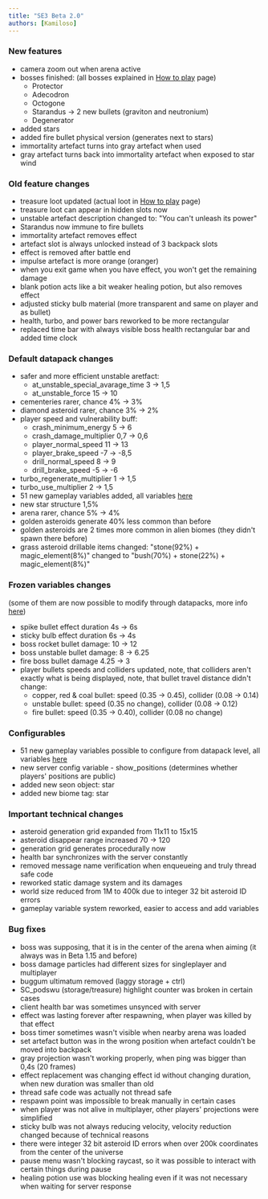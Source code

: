 ```yaml
---
title: "SE3 Beta 2.0"
authors: [Kamiloso]
---
```


### New features

- camera zoom out when arena active
- bosses finished: (all bosses explained in [How to play](./../../../about) page)
  - Protector
  - Adecodron
  - Octogone
  - Starandus -> 2 new bullets (graviton and neutronium)
  - Degenerator
- added stars
- added fire bullet physical version (generates next to stars)
- immortality artefact turns into gray artefact when used
- gray artefact turns back into immortality artefact when exposed to star wind

### Old feature changes

- treasure loot updated (actual loot in [How to play](./../../../about) page)
- treasure loot can appear in hidden slots now
- unstable artefact description changed to: "You can't unleash its power"
- Starandus now immune to fire bullets
- immortality artefact removes effect
- artefact slot is always unlocked instead of 3 backpack slots
- effect is removed after battle end
- impulse artefact is more orange (oranger)
- when you exit game when you have effect, you won't get the remaining damage
- blank potion acts like a bit weaker healing potion, but also removes effect
- adjusted sticky bulb material (more transparent and same on player and as bullet)
- health, turbo, and power bars reworked to be more rectangular
- replaced time bar with always visible boss health rectangular bar and added time clock

### Default datapack changes

- safer and more efficient unstable aretfact:
  - at_unstable_special_avarage_time 3 -> 1,5
  - at_unstable_force 15 -> 10
- cementeries rarer, chance 4% -> 3%
- diamond asteroid rarer, chance 3% -> 2%
- player speed and vulnerability buff:
  - crash_minimum_energy 5 -> 6
  - crash_damage_multiplier 0,7 -> 0,6
  - player_normal_speed 11 -> 13
  - player_brake_speed -7 -> -8,5
  - drill_normal_speed 8 -> 9
  - drill_brake_speed -5 -> -6
- turbo_regenerate_multiplier 1 -> 1,5
- turbo_use_multiplier 2 -> 1,5
- 51 new gameplay variables added, all variables [here](./../../../docs/Beta-2.0/SE3Documentation/DatapackInfo/Gameplay)
- new star structure 1,5%
- arena rarer, chance 5% -> 4%
- golden asteroids generate 40% less common than before
- golden asteroids are 2 times more common in alien biomes (they didn't spawn there before)
- grass asteroid drillable items changed: "stone(92%) + magic_element(8%)" changed to "bush(70%) + stone(22%) + magic_element(8%)"

### Frozen variables changes
(some of them are now possible to modify through datapacks, more info [here](./../../../docs/Beta-2.0/SE3Documentation/DatapackInfo/Gameplay))

- spike bullet effect duration 4s -> 6s
- sticky bulb effect duration 6s -> 4s
- boss rocket bullet damage: 10 -> 12
- boss unstable bullet damage: 8 -> 6.25
- fire boss bullet damage 4.25 -> 3
- player bullets speeds and colliders updated, note, that colliders aren't exactly what is being displayed, note, that bullet travel distance didn't change:
  - copper, red & coal bullet: speed (0.35 -> 0.45), collider (0.08 -> 0.14)
  - unstable bullet: speed (0.35 no change), collider (0.08 -> 0.12)
  - fire bullet: speed (0.35 -> 0.40), collider (0.08 no change)

### Configurables

- 51 new gameplay variables possible to configure from datapack level, all variables [here](./../../../docs/Beta-2.0/SE3Documentation/DatapackInfo/Gameplay)
- new server config variable - show_positions (determines whether players' positions are public)
- added new seon object: star
- added new biome tag: star

### Important technical changes

- asteroid generation grid expanded from 11x11 to 15x15
- asteroid disappear range increased 70 -> 120
- generation grid generates procedurally now
- health bar synchronizes with the server constantly
- removed message name verification when enqueueing and truly thread safe code
- reworked static damage system and its damages
- world size reduced from 1M to 400k due to integer 32 bit asteroid ID errors
- gameplay variable system reworked, easier to access and add variables

### Bug fixes

- boss was supposing, that it is in the center of the arena when aiming (it always was in Beta 1.15 and before)
- boss damage particles had different sizes for singleplayer and multiplayer
- buggum ultimatum removed (laggy storage + ctrl)
- SC_podswu (storage/treasure) highlight counter was broken in certain cases
- client health bar was sometimes unsynced with server
- effect was lasting forever after respawning, when player was killed by that effect
- boss timer sometimes wasn't visible when nearby arena was loaded
- set artefact button was in the wrong position when artefact couldn't be moved into backpack
- gray projection wasn't working properly, when ping was bigger than 0,4s (20 frames)
- effect replacement was changing effect id without changing duration, when new duration was smaller than old
- thread safe code was actually not thread safe
- respawn point was impossible to break manually in certain cases
- when player was not alive in multiplayer, other players' projections were simplified
- sticky bulb was not always reducing velocity, velocity reduction changed because of technical reasons
- there were integer 32 bit asteroid ID errors when over 200k coordinates from the center of the universe
- pause menu wasn't blocking raycast, so it was possible to interact with certain things during pause
- healing potion use was blocking healing even if it was not necessary when waiting for server response